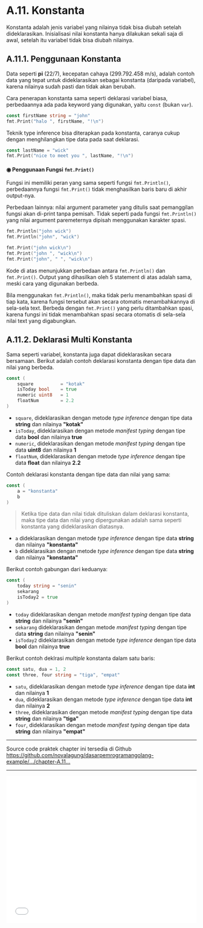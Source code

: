 # A.11. Konstanta

Konstanta adalah jenis variabel yang nilainya tidak bisa diubah setelah dideklarasikan. Inisialisasi nilai konstanta hanya dilakukan sekali saja di awal, setelah itu variabel tidak bisa diubah nilainya.

## A.11.1. Penggunaan Konstanta

Data seperti **pi** (22/7), kecepatan cahaya (299.792.458 m/s), adalah contoh data yang tepat untuk dideklarasikan sebagai konstanta (daripada variabel), karena nilainya sudah pasti dan tidak akan berubah.

Cara penerapan konstanta sama seperti deklarasi variabel biasa, perbedaannya ada pada keyword yang digunakan, yaitu `const` (bukan `var`).

```go
const firstName string = "john"
fmt.Print("halo ", firstName, "!\n")
```

Teknik type inference bisa diterapkan pada konstanta, caranya cukup dengan menghilangkan tipe data pada saat deklarasi.

```go
const lastName = "wick"
fmt.Print("nice to meet you ", lastName, "!\n")
```

#### ◉ Penggunaan Fungsi `fmt.Print()`

Fungsi ini memiliki peran yang sama seperti fungsi `fmt.Println()`, perbedaannya fungsi `fmt.Print()` tidak menghasilkan baris baru di akhir output-nya.

Perbedaan lainnya: nilai argument parameter yang ditulis saat pemanggilan fungsi akan di-print tanpa pemisah. Tidak seperti pada fungsi `fmt.Println()` yang nilai argument paremeternya dipisah menggunakan karakter spasi.

```go
fmt.Println("john wick")
fmt.Println("john", "wick")

fmt.Print("john wick\n")
fmt.Print("john ", "wick\n")
fmt.Print("john", " ", "wick\n")
```

Kode di atas menunjukkan perbedaan antara `fmt.Println()` dan `fmt.Print()`. Output yang dihasilkan oleh 5 statement di atas adalah sama, meski cara yang digunakan berbeda.

Bila menggunakan `fmt.Println()`, maka tidak perlu menambahkan spasi di tiap kata, karena fungsi tersebut akan secara otomatis menambahkannya di sela-sela text. Berbeda dengan `fmt.Print()` yang perlu ditambahkan spasi, karena fungsi ini tidak menambahkan spasi secara otomatis di sela-sela nilai text yang digabungkan.

## A.11.2. Deklarasi Multi Konstanta

Sama seperti variabel, konstanta juga dapat dideklarasikan secara bersamaan. Berikut adalah contoh deklarasi konstanta dengan tipe data dan nilai yang berbeda.

```go
const (
    square          = "kotak"
    isToday bool    = true
    numeric uint8   = 1
    floatNum        = 2.2
)
```

- `square`, dideklarasikan dengan metode _type inference_ dengan tipe data **string** dan nilainya **"kotak"**
- `isToday`, dideklarasikan dengan metode _manifest typing_ dengan tipe data **bool** dan nilainya **true**
- `numeric`, dideklarasikan dengan metode _manifest typing_ dengan tipe data **uint8** dan nilainya **1**
- `floatNum`, dideklarasikan dengan metode _type inference_ dengan tipe data **float** dan nilainya **2.2**

Contoh deklarasi konstanta dengan tipe data dan nilai yang sama:

```go
const (
    a = "konstanta"
    b
)
```

> Ketika tipe data dan nilai tidak dituliskan dalam deklarasi konstanta, maka tipe data dan nilai yang dipergunakan adalah sama seperti konstanta yang dideklarasikan diatasnya.

- `a` dideklarasikan dengan metode _type inference_ dengan tipe data **string** dan nilainya **"konstanta"**
- `b` dideklarasikan dengan metode _type inference_ dengan tipe data **string** dan nilainya **"konstanta"**

Berikut contoh gabungan dari keduanya:

```go
const (
    today string = "senin"
    sekarang
    isToday2 = true
)
```

- `today` dideklarasikan dengan metode _manifest typing_ dengan tipe data **string** dan nilainya **"senin"**
- `sekarang` dideklarasikan dengan metode _manifest typing_ dengan tipe data **string** dan nilainya **"senin"**
- `isToday2` dideklarasikan dengan metode _type inference_ dengan tipe data **bool** dan nilainya **true**

Berikut contoh deklrasi _multiple_ konstanta dalam satu baris:

```go
const satu, dua = 1, 2
const three, four string = "tiga", "empat"
```

- `satu`, dideklarasikan dengan metode  _type inference_ dengan tipe data **int** dan nilainya **1**
- `dua`, dideklarasikan dengan metode _type inference_ dengan tipe data **int** dan nilainya **2**
- `three`, dideklarasikan dengan metode _manifest typing_ dengan tipe data **string** dan nilainya **"tiga"**
- `four`, dideklarasikan dengan metode _manifest typing_ dengan tipe data **string** dan nilainya **"empat"**

---

<div class="source-code-link">
    <div class="source-code-link-message">Source code praktek chapter ini tersedia di Github</div>
    <a href="https://github.com/novalagung/dasarpemrogramangolang-example/tree/master/chapter-A.11-konstanta">https://github.com/novalagung/dasarpemrogramangolang-example/.../chapter-A.11...</a>
</div>

---

<iframe src="partial/ebooks.html" width="100%" height="390px" frameborder="0" scrolling="no"></iframe>
